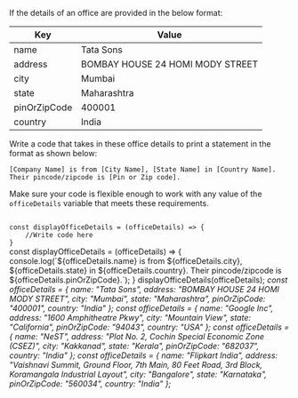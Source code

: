 If the details of an office are provided in the below format:

|Key       |Value           |
|--|--|
|name      |Tata Sons |
|address   |BOMBAY HOUSE 24 HOMI MODY STREET |
|city      |Mumbai |
|state     |Maharashtra |
|pinOrZipCode |400001 |
|country   |India |

Write a code that takes in these office details to print a statement in the format as shown below:

`[Company Name] is from [City Name], [State Name] in [Country Name]. Their pincode/zipcode is [Pin or Zip code].`

Make sure your code is flexible enough to work with any value of the `officeDetails` variable that meets these requirements.

<codeblock language="javascript" type="exercise" testMode="multipleInput">
<code>
const displayOfficeDetails = (officeDetails) => {
	//Write code here
}
</code>

<solution>
const displayOfficeDetails = (officeDetails) => {
    console.log(`${officeDetails.name} is from ${officeDetails.city}, ${officeDetails.state} in ${officeDetails.country}. Their pincode/zipcode is ${officeDetails.pinOrZipCode}.`);
}
</solution>
<testcases>
<caller>
displayOfficeDetails(officeDetails);
</caller>
<testcase>
<i>
const officeDetails = {
	name: "Tata Sons",
	address: "BOMBAY HOUSE 24 HOMI MODY STREET",
	city: "Mumbai",
	state: "Maharashtra",
	pinOrZipCode: "400001",
	country: "India"
};
</i>
</testcase>
<testcase>
<i>
const officeDetails = {
	name: "Google Inc",
	address: "1600 Amphitheatre Pkwy",
	city: "Mountain View",
	state: "California",
	pinOrZipCode: "94043",
	country: "USA"
};
</i>
</testcase>
<testcase>
<i>
const officeDetails = {
	name: "NeST",
	address: "Plot No. 2, Cochin Special Economic Zone (CSEZ)",
	city: "Kakkanad",
	state: "Kerala",
	pinOrZipCode: "682037",
	country: "India"
};
</i>
</testcase>
<testcase>
<i>
const officeDetails = {
	name: "Flipkart India",
	address: "Vaishnavi Summit, Ground Floor, 7th Main, 80 Feet Road, 3rd Block, Koramangala Industrial Layout",
	city: "Bangalore",
	state: "Karnataka",
	pinOrZipCode: "560034",
	country: "India"
};
</i>
</testcase>
</testcases>
</codeblock>
